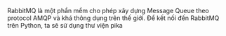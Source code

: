 RabbitMQ là một phần mềm cho phép xây dựng Message Queue theo protocol AMQP và khá thông dụng trên thế
giới. Để kết nối đến RabbitMQ trên Python, ta sẽ sử dụng
thư viện pika 